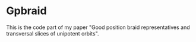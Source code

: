 # Gpbraid

This is the code part of my paper "Good position braid representatives and transversal slices of unipotent orbits".
